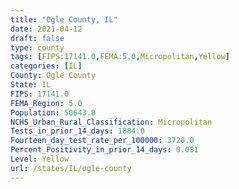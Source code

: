 ```yaml
---
title: "Ogle County, IL"
date: 2021-04-12
draft: false
type: county
tags: [FIPS:17141.0,FEMA:5.0,Micropolitan,Yellow]
categories: [IL]
County: Ogle County
State: IL
FIPS: 17141.0
FEMA_Region: 5.0
Population: 50643.0
NCHS_Urban_Rural_Classification: Micropolitan
Tests_in_prior_14_days: 1884.0
Fourteen_day_test_rate_per_100000: 3720.0
Percent_Positivity_in_prior_14_days: 0.081
Level: Yellow
url: /states/IL/ogle-county
---
```



